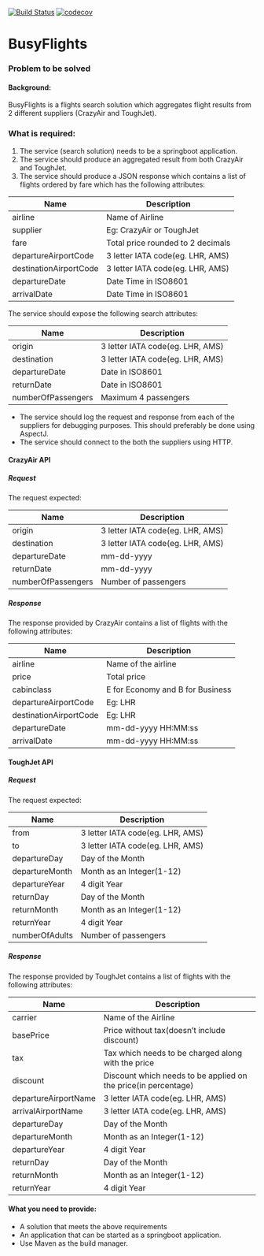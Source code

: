 [![Build Status](https://travis-ci.org/jesusgsdev/busyflights.svg?branch=master)](https://travis-ci.org/jesusgsdev/busyflights)
[![codecov](https://codecov.io/gh/jesusgsdev/busyflights/branch/master/graph/badge.svg)](https://codecov.io/gh/jesusgsdev/busyflights)
# BusyFlights
### Problem to be solved
#### Background:
BusyFlights is a flights search solution which aggregates flight results from 2 different suppliers
(CrazyAir and ToughJet).

### What is required:
1. The service (search solution) needs to be a springboot application.
2. The service should produce an aggregated result from both CrazyAir and ToughJet.
3. The service should produce a JSON response which contains a list of flights ordered by fare
which has the following attributes:

|Name|Description|
|---|---|
|airline |Name of Airline|
|supplier |Eg: CrazyAir or ToughJet|
|fare |Total price rounded to 2 decimals|
|departureAirportCode| 3 letter IATA code(eg. LHR, AMS)|
|destinationAirportCode| 3 letter IATA code(eg. LHR, AMS)|
|departureDate| Date Time in ISO8601|
|arrivalDate| Date Time in ISO8601|

The service should expose the following search attributes:

|Name|Description|
|---|---|
|origin| 3 letter IATA code(eg. LHR, AMS)
|destination| 3 letter IATA code(eg. LHR, AMS)
|departureDate| Date in ISO8601
|returnDate| Date in ISO8601
|numberOfPassengers| Maximum 4 passengers

- The service should log the request and response from each of the suppliers for debugging
purposes. This should preferably be done using AspectJ.
- The service should connect to the both the suppliers using HTTP.

#### CrazyAir API
##### Request
The request expected:

|Name|Description|
|---|---|
|origin| 3 letter IATA code(eg. LHR, AMS)
|destination| 3 letter IATA code(eg. LHR, AMS)
|departureDate| mm-dd-yyyy
|returnDate| mm-dd-yyyy
|numberOfPassengers| Number of passengers

##### Response
The response provided by CrazyAir contains a list of flights with the following attributes:

|Name|Description|
|---|---|
|airline| Name of the airline
|price| Total price
|cabinclass| E for Economy and B for Business
|departureAirportCode| Eg: LHR
|destinationAirportCode| Eg: LHR
|departureDate| mm-dd-yyyy HH:MM:ss
|arrivalDate| mm-dd-yyyy HH:MM:ss

#### ToughJet API
##### Request
The request expected:

|Name|Description|
|---|---|
|from| 3 letter IATA code(eg. LHR, AMS)
|to| 3 letter IATA code(eg. LHR, AMS)
|departureDay| Day of the Month
|departureMonth| Month as an Integer(1-12)
|departureYear| 4 digit Year
|returnDay| Day of the Month
|returnMonth| Month as an Integer(1-12)
|returnYear| 4 digit Year
|numberOfAdults| Number of passengers

##### Response
The response provided by ToughJet contains a list of flights with the following attributes:

|Name|Description|
|---|---|
|carrier| Name of the Airline
|basePrice| Price without tax(doesn’t include discount)
|tax| Tax which needs to be charged along with the price
|discount| Discount which needs to be applied on the price(in percentage)
|departureAirportName| 3 letter IATA code(eg. LHR, AMS)
|arrivalAirportName| 3 letter IATA code(eg. LHR, AMS)
|departureDay| Day of the Month
|departureMonth| Month as an Integer(1-12)
|departureYear| 4 digit Year
|returnDay| Day of the Month
|returnMonth| Month as an Integer(1-12)
|returnYear| 4 digit Year

#### What you need to provide:
- A solution that meets the above requirements
- An application that can be started as a springboot application.
- Use Maven as the build manager.

